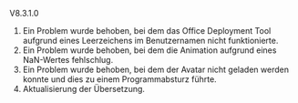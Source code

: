 V8.3.1.0

1. Ein Problem wurde behoben, bei dem das Office Deployment Tool aufgrund eines Leerzeichens im Benutzernamen nicht funktionierte.
2. Ein Problem wurde behoben, bei dem die Animation aufgrund eines NaN-Wertes fehlschlug.
3. Ein Problem wurde behoben, bei dem der Avatar nicht geladen werden konnte und dies zu einem Programmabsturz führte.
4. Aktualisierung der Übersetzung.
